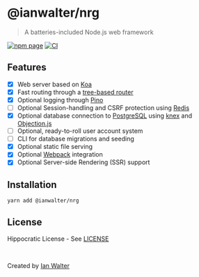 # @ianwalter/nrg
> A batteries-included Node.js web framework

[![npm page][npmImage]][npmUrl]
[![CI][ciImage]][ciUrl]

## Features

- [x] Web server based on [Koa][koaUrl]
- [x] Fast routing through a [tree-based router][nrgRouterUrl]
- [x] Optional logging through [Pino][pinoUrl]
- [ ] Optional Session-handling and CSRF protection using [Redis][redisUrl]
- [x] Optional database connection to [PostgreSQL][postgresUrl] using [knex][knexUrl] and
      [Objection.js][objectionUrl]
- [ ] Optional, ready-to-roll user account system
- [ ] CLI for database migrations and seeding
- [x] Optional static file serving
- [x] Optional [Webpack][webpackUrl] integration
- [x] Optional Server-side Rendering (SSR) support

## Installation

```console
yarn add @ianwalter/nrg
```

## License

Hippocratic License - See [LICENSE][licenseUrl]

&nbsp;

Created by [Ian Walter](https://ianwalter.dev)

[npmImage]: https://img.shields.io/npm/v/@ianwalter/nrg.svg
[npmUrl]: https://www.npmjs.com/package/@ianwalter/nrg
[ciImage]: https://github.com/ianwalter/nrg/workflows/CI/badge.svg
[ciUrl]: https://github.com/ianwalter/nrg/actions
[koaUrl]: https://koajs.com/
[nrgRouterUrl]: https://github.com/ianwalter/nrg-router
[pinoUrl]: http://getpino.io/#/
[redisUrl]: https://redis.io/
[postgresUrl]: https://www.postgresql.org/
[knexUrl]: https://knexjs.org/
[objectionUrl]: https://vincit.github.io/objection.js/
[webpackUrl]: https://webpack.js.org/
[licenseUrl]: https://github.com/ianwalter/nrg/blob/master/LICENSE
